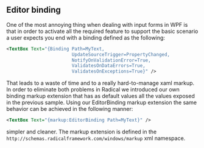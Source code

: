 ## Editor binding

One of the most annoying thing when dealing with input forms in WPF is that in order to activate all the required feature to support the basic scenario a user expects you end with a binding defined as the following:

```xml
<TextBox Text="{Binding Path=MyText, 
                        UpdateSourceTrigger=PropertyChanged, 
                        NotifyOnValidationError=True, 
                        ValidatesOnDataErrors=True, 
                        ValidatesOnExceptions=True}" />
```

That leads to a waste of time and to a really hard-to-manage xaml markup. In order to eliminate both problems in Radical we introduced our own binding markup extension that has as default values all the values exposed in the previous sample. Using our EditorBinding markup extension the same behavior can be achieved in the following manner:

```xml
<TextBox Text="{markup:EditorBinding Path=MyText}" />
```

simpler and cleaner. The markup extension is defined in the `http://schemas.radicalframework.com/windows/markup` xml namespace.